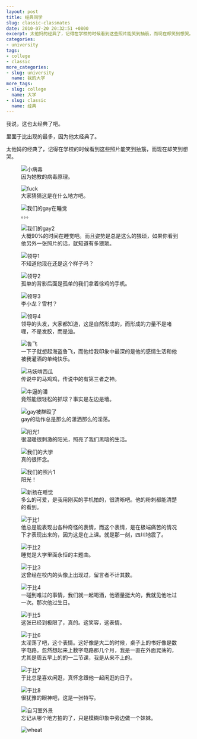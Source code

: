 ```yaml
---
layout: post
title: 经典同学
slug: classic-classmates
date: 2010-07-20 20:32:51 +0800
excerpt: 太他妈的经典了，记得在学校的时候看到这些照片能笑到抽筋，而现在却笑到想哭。
categories:
- university
tags:
- college
- classic
more_categories:
- slug: university
  name: 我的大学
more_tags:
- slug: college
  name: 大学
- slug: classic
  name: 经典
---
```


我说，这也太经典了吧。

里面于比出现的最多，因为他太经典了。

太他妈的经典了，记得在学校的时候看到这些照片能笑到抽筋，而现在却笑到想哭。

<figure>
	<img src="{{ site.path.uploads }}2010/07/20/classic-classmates/bingdu.jpg" alt="小病毒" />
	<figcaption>
		因为她教的病毒原理。
	</figcaption>
</figure>

<figure>
	<img src="{{ site.path.uploads }}2010/07/20/classic-classmates/fuck.jpg" alt="fuck" />
	<figcaption>
		大家猜猜这是在什么地方吧。
	</figcaption>
</figure>

<figure>
	<img src="{{ site.path.uploads }}2010/07/20/classic-classmates/gay1.jpg" alt="我们的gay在睡觉" />
	<figcaption>
		。。。
	</figcaption>
</figure>

<figure>
	<img src="{{ site.path.uploads }}2010/07/20/classic-classmates/gay2.jpg" alt="我们的gay2" />
	<figcaption>
		大概90%的时间在睡觉吧。而且姿势是总是这么的猥琐，如果你看到他另外一张照片的话，就知道有多猥琐。
	</figcaption>
</figure>

<figure>
	<img src="{{ site.path.uploads }}2010/07/20/classic-classmates/leader1.jpg" alt="领导1" />
	<figcaption>
		不知道他现在还是这个样子吗？
	</figcaption>
</figure>

<figure>
	<img src="{{ site.path.uploads }}2010/07/20/classic-classmates/leader2.jpg" alt="领导2" />
	<figcaption>
		孤单的背影后面是孤单的我们拿着徐鸡的手机。
	</figcaption>
</figure>

<figure>
	<img src="{{ site.path.uploads }}2010/07/20/classic-classmates/leader3.jpg" alt="领导3" />
	<figcaption>
		李小龙？雪村？
	</figcaption>
</figure>

<figure>
	<img src="{{ site.path.uploads }}2010/07/20/classic-classmates/leader4.jpg" alt="领导4" />
	<figcaption>
		领导的头发，大家都知道，这是自然形成的，而形成的力量不是啫喱，不是发胶，而是油。
	</figcaption>
</figure>

<figure>
	<img src="{{ site.path.uploads }}2010/07/20/classic-classmates/lufei1.jpg" alt="鲁飞" />
	<figcaption>
		一下子就想起海盗鲁飞，而他给我印象中最深的是他的感情生活和他被我灌酒的单纯快乐。
	</figcaption>
</figure>

<figure>
	<img src="{{ site.path.uploads }}2010/07/20/classic-classmates/mayue1.jpg" alt="马妖啃西瓜" />
	<figcaption>
		传说中的马鸡鸡，传说中的有第三者之神。
	</figcaption>
</figure>

<figure>
	<img src="{{ site.path.uploads }}2010/07/20/classic-classmates/pan1.jpg" alt="牛逼的潘" />
	<figcaption>
		竟然能很轻松的抓球？事实是左边是墙。
	</figcaption>
</figure>

<figure>
	<img src="{{ site.path.uploads }}2010/07/20/classic-classmates/qunou.jpg" alt="gay被群殴了" />
	<figcaption>
		gay的动作总是那么的潇洒那么的淫荡。
	</figcaption>
</figure>

<figure>
	<img src="{{ site.path.uploads }}2010/07/20/classic-classmates/sun1.jpg" alt="阳光1" />
	<figcaption>
		很温暖很刺激的阳光，照亮了我们黑暗的生活。
	</figcaption>
</figure>

<figure>
	<img src="{{ site.path.uploads }}2010/07/20/classic-classmates/us1.jpg" alt="我们的大学" />
	<figcaption>
		真的很怀念。
	</figcaption>
</figure>

<figure>
	<img src="{{ site.path.uploads }}2010/07/20/classic-classmates/us2.jpg" alt="我们的照片1" />
	<figcaption>
		阳光！
	</figcaption>
</figure>

<figure>
	<img src="{{ site.path.uploads }}2010/07/20/classic-classmates/xinyang.jpg" alt="新扬在睡觉" />
	<figcaption>
		多么的可爱，是我用刚买的手机拍的，很清晰吧。他的粉刺都能清楚的看到。
	</figcaption>
</figure>

<figure>
	<img src="{{ site.path.uploads }}2010/07/20/classic-classmates/yubi1.jpg" alt="于比1" />
	<figcaption>
		他总是能表现出各种奇怪的表情，而这个表情，是在极端痛苦的情况下才表现出来的，因为这是在上课。就是那一刻，四川地震了。
	</figcaption>
</figure>

<figure>
	<img src="{{ site.path.uploads }}2010/07/20/classic-classmates/yubi2.jpg" alt="于比2" />
	<figcaption>
		睡觉是大学里面永恒的主题曲。
	</figcaption>
</figure>

<figure>
	<img src="{{ site.path.uploads }}2010/07/20/classic-classmates/yubi3.jpg" alt="于比3" />
	<figcaption>
		这曾经在校内的头像上出现过，留言者不计其数。
	</figcaption>
</figure>

<figure>
	<img src="{{ site.path.uploads }}2010/07/20/classic-classmates/yubi4.jpg" alt="于比4" />
	<figcaption>
		一碰到难过的事情，我们就一起喝酒，他酒量挺大的，我就见他吐过一次。那次他过生日。
	</figcaption>
</figure>

<figure>
	<img src="{{ site.path.uploads }}2010/07/20/classic-classmates/yubi5.jpg" alt="于比5" />
	<figcaption>
		这张已经到极限了，真的。这笑容，这表情。
	</figcaption>
</figure>

<figure>
	<img src="{{ site.path.uploads }}2010/07/20/classic-classmates/yubi6.jpg" alt="于比6" />
	<figcaption>
		太淫荡了吧，这个表情。这好像是大二的时候，桌子上的书好像是数字电路。忽然想起来上数字电路那几个月，我是一直在外面晃荡的，尤其是周五早上的的一二节课，我是从来不上的。
	</figcaption>
</figure>

<figure>
	<img src="{{ site.path.uploads }}2010/07/20/classic-classmates/yubi7.jpg" alt="于比7" />
	<figcaption>
		于比总是喜欢闲逛，真怀念跟他一起闲逛的日子。
	</figcaption>
</figure>

<figure>
	<img src="{{ site.path.uploads }}2010/07/20/classic-classmates/yubi8.jpg" alt="于比8" />
	<figcaption>
		很犹豫的眼神吧，这是一张特写。
	</figcaption>
</figure>

<figure>
	<img src="{{ site.path.uploads }}2010/07/20/classic-classmates/zixi.jpg" alt="自习室外景" />
	<figcaption>
		忘记从哪个地方拍的了，只是模糊印象中旁边做一个妹妹。
	</figcaption>
</figure>

<figure>
	<img src="{{ site.path.uploads }}2010/07/20/classic-classmates/wheat.jpg" alt="wheat" />
</figure>



